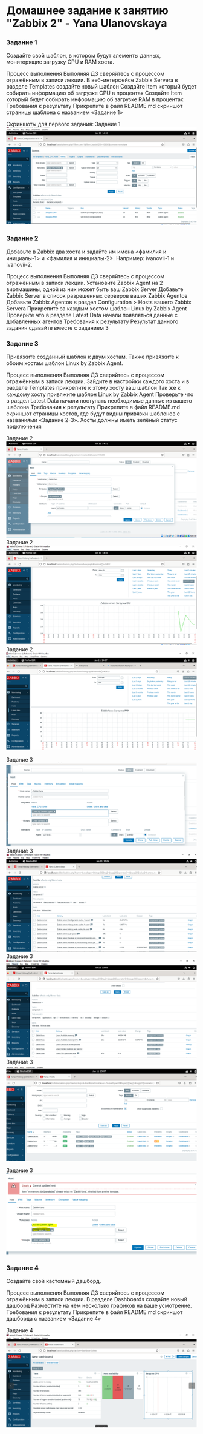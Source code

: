 # Домашнее задание к занятию "Zabbix 2" - Yana Ulanovskaya

### Задание 1

Создайте свой шаблон, в котором будут элементы данных, мониторящие загрузку CPU и RAM хоста.

Процесс выполнения
Выполняя ДЗ сверяйтесь с процессом отражённым в записи лекции.
В веб-интерфейсе Zabbix Servera в разделе Templates создайте новый шаблон
Создайте Item который будет собирать информацию об загрузке CPU в процентах
Создайте Item который будет собирать информацию об загрузке RAM в процентах
Требования к результату
 Прикрепите в файл README.md скриншот страницы шаблона с названием «Задание 1»

Скриншоты для первого задания:
Задание 1 ![screenshots](https://github.com/Lamofaq/1hw/blob/main/IMG2/2.PNG)

### Задание 2

Добавьте в Zabbix два хоста и задайте им имена <фамилия и инициалы-1> и <фамилия и инициалы-2>. Например: ivanovii-1 и ivanovii-2.

Процесс выполнения
Выполняя ДЗ сверяйтесь с процессом отражённым в записи лекции.
Установите Zabbix Agent на 2 виртмашины, одной из них может быть ваш Zabbix Server
Добавьте Zabbix Server в список разрешенных серверов ваших Zabbix Agentов
Добавьте Zabbix Agentов в раздел Configuration > Hosts вашего Zabbix Servera
Прикрепите за каждым хостом шаблон Linux by Zabbix Agent
Проверьте что в разделе Latest Data начали появляться данные с добавленных агентов
Требования к результату
 Результат данного задания сдавайте вместе с заданием 3

### Задание 3

Привяжите созданный шаблон к двум хостам. Также привяжите к обоим хостам шаблон Linux by Zabbix Agent.

Процесс выполнения
Выполняя ДЗ сверяйтесь с процессом отражённым в записи лекции.
Зайдите в настройки каждого хоста и в разделе Templates прикрепите к этому хосту ваш шаблон
Так же к каждому хосту привяжите шаблон Linux by Zabbix Agent
Проверьте что в раздел Latest Data начали поступать необходимые данные из вашего шаблона
Требования к результату
 Прикрепите в файл README.md скриншот страницы хостов, где будут видны привязки шаблонов с названиями «Задание 2-3». Хосты должны иметь зелёный статус подключения

Задание 2 ![screenshots](https://github.com/Lamofaq/1hw/blob/main/IMG2/3.PNG)
Задание 2 ![screenshots](https://github.com/Lamofaq/1hw/blob/main/IMG2/4.PNG)
Задание 2 ![screenshots](https://github.com/Lamofaq/1hw/blob/main/IMG2/5.PNG)

Задание 3 ![screenshots](https://github.com/Lamofaq/1hw/blob/main/IMG2/6.PNG)
Задание 3 ![screenshots](https://github.com/Lamofaq/1hw/blob/main/IMG2/7%20serv.PNG)
Задание 3 ![screenshots](https://github.com/Lamofaq/1hw/blob/main/IMG2/8%20host.PNG)
Задание 3 ![screenshots](https://github.com/Lamofaq/1hw/blob/main/IMG2/10.png)

Задание 3 ![screenshots](https://github.com/Lamofaq/1hw/blob/main/IMG2/11%20no%202%20temp.PNG)


### Задание 4

Создайте свой кастомный дашборд.

Процесс выполнения
Выполняя ДЗ сверяйтесь с процессом отражённым в записи лекции.
В разделе Dashboards создайте новый дашборд
Разместите на нём несколько графиков на ваше усмотрение.
Требования к результату
 Прикрепите в файл README.md скриншот дашборда с названием «Задание 4»

Задание 4 ![screenshots](https://github.com/Lamofaq/1hw/blob/main/IMG2/12.PNG)

